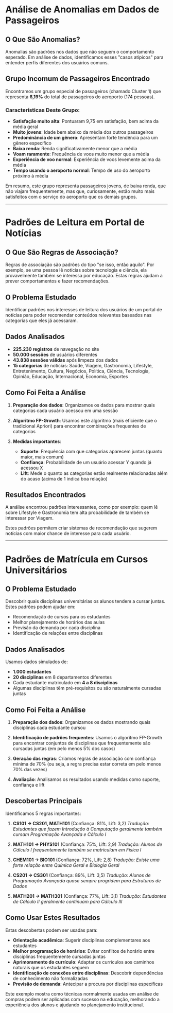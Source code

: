 # Análise de Anomalias em Dados de Passageiros

## O Que São Anomalias?
Anomalias são padrões nos dados que não seguem o comportamento esperado. Em análise de dados, identificamos esses "casos atípicos" para entender perfis diferentes dos usuários comuns.

## Grupo Incomum de Passageiros Encontrado

Encontramos um grupo especial de passageiros (chamado Cluster 1) que representa **6,19%** do total de passageiros do aeroporto (174 pessoas).

### Características Deste Grupo:

- **Satisfação muito alta**: Pontuaram 9,75 em satisfação, bem acima da média geral
- **Muito jovens**: Idade bem abaixo da média dos outros passageiros
- **Predominância de um gênero**: Apresentam forte tendência para um gênero específico
- **Baixa renda**: Renda significativamente menor que a média
- **Voam raramente**: Frequência de voos muito menor que a média
- **Experiência de voo normal**: Experiência de voos levemente acima da média
- **Tempo usando o aeroporto normal**: Tempo de uso do aeroporto próximo à média

Em resumo, este grupo representa passageiros jovens, de baixa renda, que não viajam frequentemente, mas que, curiosamente, estão muito mais satisfeitos com o serviço do aeroporto que os demais grupos.

---

# Padrões de Leitura em Portal de Notícias

## O Que São Regras de Associação?
Regras de associação são padrões do tipo "se isso, então aquilo". Por exemplo, se uma pessoa lê notícias sobre tecnologia e ciência, ela provavelmente também se interessa por educação. Estas regras ajudam a prever comportamentos e fazer recomendações.

## O Problema Estudado

Identificar padrões nos interesses de leitura dos usuários de um portal de notícias para poder recomendar conteúdos relevantes baseados nas categorias que eles já acessaram.

## Dados Analisados

- **225.230 registros** de navegação no site
- **50.000 sessões** de usuários diferentes
- **43.838 sessões válidas** após limpeza dos dados
- **15 categorias** de notícias: Saúde, Viagem, Gastronomia, Lifestyle, Entretenimento, Cultura, Negócios, Política, Ciência, Tecnologia, Opinião, Educação, Internacional, Economia, Esportes

## Como Foi Feita a Análise

1. **Preparação dos dados**: Organizamos os dados para mostrar quais categorias cada usuário acessou em uma sessão

2. **Algoritmo FP-Growth**: Usamos este algoritmo (mais eficiente que o tradicional Apriori) para encontrar combinações frequentes de categorias

3. **Medidas importantes**:
   - **Suporte**: Frequência com que categorias aparecem juntas (quanto maior, mais comum)
   - **Confiança**: Probabilidade de um usuário acessar Y quando já acessou X
   - **Lift**: Mede o quanto as categorias estão realmente relacionadas além do acaso (acima de 1 indica boa relação)

## Resultados Encontrados

A análise encontrou padrões interessantes, como por exemplo: quem lê sobre Lifestyle e Gastronomia tem alta probabilidade de também se interessar por Viagem.

Estes padrões permitem criar sistemas de recomendação que sugerem notícias com maior chance de interesse para cada usuário.

---

# Padrões de Matrícula em Cursos Universitários

## O Problema Estudado

Descobrir quais disciplinas universitárias os alunos tendem a cursar juntas. Estes padrões podem ajudar em:

- Recomendação de cursos para os estudantes
- Melhor planejamento de horários das aulas
- Previsão da demanda por cada disciplina
- Identificação de relações entre disciplinas

## Dados Analisados

Usamos dados simulados de:
- **1.000 estudantes**
- **20 disciplinas** em 8 departamentos diferentes
- Cada estudante matriculado em **4 a 8 disciplinas**
- Algumas disciplinas têm pré-requisitos ou são naturalmente cursadas juntas

## Como Foi Feita a Análise

1. **Preparação dos dados**: Organizamos os dados mostrando quais disciplinas cada estudante cursou

2. **Identificação de padrões frequentes**: Usamos o algoritmo FP-Growth para encontrar conjuntos de disciplinas que frequentemente são cursadas juntas (em pelo menos 5% dos casos)

3. **Geração das regras**: Criamos regras de associação com confiança mínima de 70% (ou seja, a regra precisa estar correta em pelo menos 70% das vezes)

4. **Avaliação**: Analisamos os resultados usando medidas como suporte, confiança e lift

## Descobertas Principais

Identificamos 5 regras importantes:

1. **CS101 → CS201, MATH101** (Confiança: 81%, Lift: 3,2)
   *Tradução: Estudantes que fazem Introdução à Computação geralmente também cursam Programação Avançada e Cálculo I*

2. **MATH101 → PHYS101** (Confiança: 75%, Lift: 2,9)
   *Tradução: Alunos de Cálculo I frequentemente também se matriculam em Física I*

3. **CHEM101 → BIO101** (Confiança: 72%, Lift: 2,8)
   *Tradução: Existe uma forte relação entre Química Geral e Biologia Geral*

4. **CS201 → CS301** (Confiança: 89%, Lift: 3,5)
   *Tradução: Alunos de Programação Avançada quase sempre progridem para Estruturas de Dados*

5. **MATH201 → MATH301** (Confiança: 77%, Lift: 3,1)
   *Tradução: Estudantes de Cálculo II geralmente continuam para Cálculo III*

## Como Usar Estes Resultados

Estas descobertas podem ser usadas para:

- **Orientação acadêmica**: Sugerir disciplinas complementares aos estudantes
- **Melhor programação de horários**: Evitar conflitos de horário entre disciplinas frequentemente cursadas juntas
- **Aprimoramento do currículo**: Adaptar os currículos aos caminhos naturais que os estudantes seguem
- **Identificação de conexões entre disciplinas**: Descobrir dependências de conhecimento não formalizadas
- **Previsão de demanda**: Antecipar a procura por disciplinas específicas

Este exemplo mostra como técnicas normalmente usadas em análise de compras podem ser aplicadas com sucesso na educação, melhorando a experiência dos alunos e ajudando no planejamento institucional.